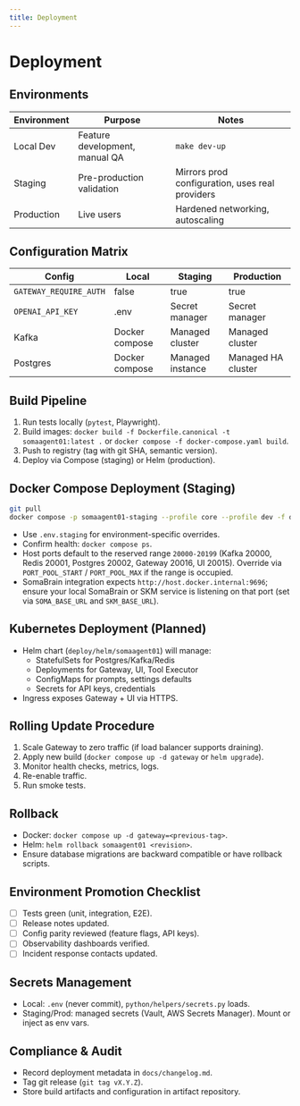 ```yaml
---
title: Deployment
---
```


# Deployment

## Environments

| Environment | Purpose | Notes |
| --- | --- | --- |
| Local Dev | Feature development, manual QA | `make dev-up` |
| Staging | Pre-production validation | Mirrors prod configuration, uses real providers |
| Production | Live users | Hardened networking, autoscaling |

## Configuration Matrix

| Config | Local | Staging | Production |
| --- | --- | --- | --- |
| `GATEWAY_REQUIRE_AUTH` | false | true | true |
| `OPENAI_API_KEY` | .env | Secret manager | Secret manager |
| Kafka | Docker compose | Managed cluster | Managed cluster |
| Postgres | Docker compose | Managed instance | Managed HA cluster |

## Build Pipeline

1. Run tests locally (`pytest`, Playwright).
2. Build images: `docker build -f Dockerfile.canonical -t somaagent01:latest .` or `docker compose -f docker-compose.yaml build`.
3. Push to registry (tag with git SHA, semantic version).
4. Deploy via Compose (staging) or Helm (production).

## Docker Compose Deployment (Staging)

```bash
git pull
docker compose -p somaagent01-staging --profile core --profile dev -f docker-compose.yaml up -d
```

- Use `.env.staging` for environment-specific overrides.
- Confirm health: `docker compose ps`.
- Host ports default to the reserved range `20000-20199` (Kafka 20000, Redis 20001, Postgres 20002, Gateway 20016, UI 20015). Override via `PORT_POOL_START` / `PORT_POOL_MAX` if the range is occupied.
- SomaBrain integration expects `http://host.docker.internal:9696`; ensure your local SomaBrain or SKM service is listening on that port (set via `SOMA_BASE_URL` and `SKM_BASE_URL`).

## Kubernetes Deployment (Planned)

- Helm chart (`deploy/helm/somaagent01`) will manage:
	- StatefulSets for Postgres/Kafka/Redis
	- Deployments for Gateway, UI, Tool Executor
	- ConfigMaps for prompts, settings defaults
	- Secrets for API keys, credentials
- Ingress exposes Gateway + UI via HTTPS.

## Rolling Update Procedure

1. Scale Gateway to zero traffic (if load balancer supports draining).
2. Apply new build (`docker compose up -d gateway` or `helm upgrade`).
3. Monitor health checks, metrics, logs.
4. Re-enable traffic.
5. Run smoke tests.

## Rollback

- Docker: `docker compose up -d gateway=<previous-tag>`.
- Helm: `helm rollback somaagent01 <revision>`.
- Ensure database migrations are backward compatible or have rollback scripts.

## Environment Promotion Checklist

- [ ] Tests green (unit, integration, E2E).
- [ ] Release notes updated.
- [ ] Config parity reviewed (feature flags, API keys).
- [ ] Observability dashboards verified.
- [ ] Incident response contacts updated.

## Secrets Management

- Local: `.env` (never commit), `python/helpers/secrets.py` loads.
- Staging/Prod: managed secrets (Vault, AWS Secrets Manager). Mount or inject as env vars.

## Compliance & Audit

- Record deployment metadata in `docs/changelog.md`.
- Tag git release (`git tag vX.Y.Z`).
- Store build artifacts and configuration in artifact repository.
